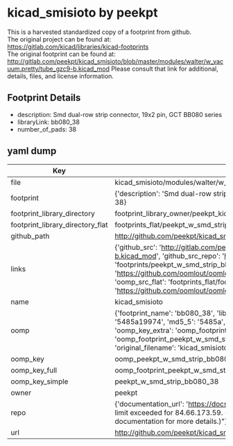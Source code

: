 # kicad_smisioto by peekpt  
This is a harvested standardized copy of a footprint from github.  
The original project can be found at:  
https://gitlab.com/kicad/libraries/kicad-footprints  
The original footprint can be found at:
http://gitlab.com/peekpt/kicad_smisioto/blob/master/modules/walter/w_vacuum.pretty/tube_gzc9-b.kicad_mod
Please consult that link for additional, details, files, and license information.  
## Footprint Details
* description: Smd dual-row strip connector, 19x2 pin, GCT BB080 series  
* libraryLink: bb080_38  
* number_of_pads: 38  
## yaml dump  
| Key | Value |  
| --- | --- |  
| file | kicad_smisioto/modules/walter/w_smd_strip.pretty/bb080_38.kicad_mod |  
| footprint | {'description': 'Smd dual-row strip connector, 19x2 pin, GCT BB080 series', 'libraryLink': 'bb080_38', 'number_of_pads': 38} |  
| footprint_library_directory | footprint_library_owner/peekpt_kicad_smisioto |  
| footprint_library_directory_flat | footprints_flat/peekpt_w_smd_strip_bb080_38/working |  
| github_path | http://github.com/peekpt/kicad_smisioto/blob/master/modules/walter/w_smd_strip.pretty/bb080_38.kicad_mod |  
| links | {'github_src': 'http://gitlab.com/peekpt/kicad_smisioto/blob/master/modules/walter/w_vacuum.pretty/tube_gzc9-b.kicad_mod', 'github_src_repo': 'https://gitlab.com/kicad/libraries/kicad-footprints', 'oomp_bot': 'footprints/peekpt_w_smd_strip_bb080_38/working', 'oomp_bot_github': 'https://github.com/oomlout/oomlout_oomp_footprint_bot/tree/main/footprints/peekpt_w_smd_strip_bb080_38/working', 'oomp_src_flat': 'footprints_flat/footprints_flat/peekpt_w_smd_strip_bb080_38/working', 'oomp_src_flat_github': 'https://github.com/oomlout/oomlout_oomp_footprint_src/tree/main/footprints_flat/peekpt_w_smd_strip_bb080_38/working'} |  
| name | kicad_smisioto |  
| oomp | {'footprint_name': 'bb080_38', 'library_name': 'w_smd_strip', 'md5': '5485a199741b5309f92604b3ac498985', 'md5_10': '5485a19974', 'md5_5': '5485a', 'md5_6': '5485a1', 'oomp_key': 'oomp_peekpt_w_smd_strip_bb080_38', 'oomp_key_extra': 'oomp_footprint_peekpt_w_smd_strip_bb080_38', 'oomp_key_full': 'oomp_footprint_peekpt_w_smd_strip_bb080_38_5485a1', 'oomp_key_simple': 'peekpt_w_smd_strip_bb080_38', 'original_filename': 'kicad_smisioto/modules/walter/w_smd_strip.pretty/bb080_38.kicad_mod', 'owner_name': 'peekpt'} |  
| oomp_key | oomp_peekpt_w_smd_strip_bb080_38 |  
| oomp_key_full | oomp_footprint_peekpt_w_smd_strip_bb080_38 |  
| oomp_key_simple | peekpt_w_smd_strip_bb080_38 |  
| owner | peekpt |  
| repo | {'documentation_url': 'https://docs.github.com/rest/overview/resources-in-the-rest-api#rate-limiting', 'message': "API rate limit exceeded for 84.66.173.59. (But here's the good news: Authenticated requests get a higher rate limit. Check out the documentation for more details.)"} |  
| url | http://github.com/peekpt/kicad_smisioto |  

